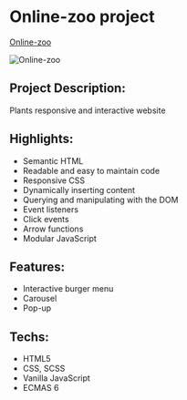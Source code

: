 # Online-zoo project
[Online-zoo](https://rolling-scopes-school.github.io/aliaksei-siniauski-JSFE2022Q3/)

![Online-zoo](https://snipboard.io/BJyt3d.jpg)

## Project Description:

Plants responsive and interactive website

## Highlights:

- Semantic HTML
- Readable and easy to maintain code
- Responsive CSS
- Dynamically inserting content
- Querying and manipulating with the DOM
- Event listeners
- Click events
- Arrow functions
- Modular JavaScript

## Features:

- Interactive burger menu
- Carousel
- Pop-up

## Techs:

- HTML5
- CSS, SCSS
- Vanilla JavaScript
- ECMAS 6
